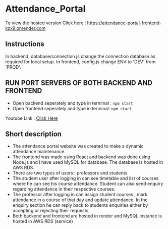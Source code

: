 # Attendance_Portal
To view the hosted version Click here : https://attendance-portal-frontend-kzx9.onrender.com

## Instructions 
In backend, database/connection.js change the connection database as required for local setup.
In frontend, config.js change ENV to 'DEV' from 'PROD'.

## RUN PORT SERVERS OF BOTH BACKEND AND FRONTEND
- Open backend seperately and type in terminal : ``` npm start ```
- Open frontend seperately and type in terminal: ``` npm start ```


Youtube Link : [Click Here ](https://www.youtube.com/watch?v=S_P_fyYYrJI)

## Short description
- The attendance portal website was created to make a dynamic attendance maintenance. <br>
- The frontend was made using React and backend was done using Node.js and I have used MySQL for database. The database is hosted in AWS RDS. <br>
- There are two types of users : professors and students. <br>
- The student user after logging in can see timetable and list of courses where he can see his course attendance. Student can also send enquiry regarding attendance in their respective courses.<br>
- The professor after logging in can assign student courses , mark attendance in a course of that day and update attendance. In the enquiry section he can reply back to students enquiries either by  accepting or rejecting their requests. <br>
- Both backend and frontend are hosted in render and MySQL instance is hosted in AWS RDS (service)

